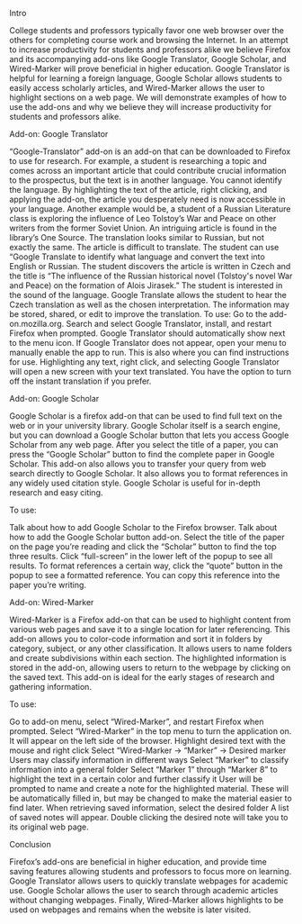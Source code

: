 Intro

College students and professors typically favor one web browser over the others for completing course work and browsing the Internet. In an attempt to increase productivity for students and professors alike we believe Firefox and its accompanying add-ons like Google Translator, Google Scholar, and Wired-Marker will prove beneficial in higher education. Google Translator is helpful for learning a foreign language, Google Scholar allows students to easily access scholarly articles, and Wired-Marker allows the user to highlight sections on a web page. We will demonstrate examples of how to use the add-ons and why we believe they will increase productivity for students and professors alike. 

 
Add-on: Google Translator
 	

“Google-Translator” add-on is an add-on that can be downloaded to Firefox to use for research. For example, a student is researching a topic and comes across an important article that could contribute crucial information to the prospectus, but the text is in another language. You cannot identify the language. By highlighting the text of the article, right clicking, and applying the add-on, the article you desperately need is now accessible in your language. Another example would be, a student of a Russian Literature class is exploring the influence of Leo Tolstoy’s War and Peace on other writers from the former Soviet Union. An intriguing article is found in the library’s One Source. The translation looks similar to Russian, but not exactly the same. The article is difficult to translate. The student can use “Google Translate to identify what language and convert the text into English or Russian. The student discovers the article is written in Czech and the title is “The influence of the Russian historical novel (Tolstoy's novel War and Peace) on the formation of Alois Jirasek.” The student is interested in the sound of the language. Google Translate allows the student to hear the Czech translation as well as the chosen interpretation. The information may be stored, shared, or edit to improve the translation.
To use:
 Go to the add-on.mozilla.org.
Search and select Google Translator, install, and restart Firefox when prompted.
Google Translator should automatically show next to the menu icon. If Google Translator does not appear, open your menu to manually enable the app to run. This is also where you can find instructions for use.
Highlighting any text, right click, and selecting Google Translator will open a new screen with your text translated. You have the option to turn off the instant translation if you prefer.	

Add-on: Google Scholar


Google Scholar is a firefox add-on that can be used to find full text on the web or in your university library. Google Scholar itself is a search engine, but you can download a Google Scholar button that lets you access Google Scholar from any web page. After you select the title of a paper, you can press the “Google Scholar” button to find the complete paper in Google Scholar. This add-on also allows you to transfer your query from web search directly to Google Scholar. It also allows you to format references in any widely used citation style. Google Scholar is useful for in-depth research and easy citing.

To use:

Talk about how to add Google Scholar to the Firefox browser.
Talk about how to add the Google Scholar button add-on.
Select the title of the paper on the page you’re reading and click the “Scholar” button to find the top three results.
Click “full-screen” in the lower left of the popup to see all results.
To format references a certain way, click the “quote” button in the popup to see a formatted reference. You can copy this reference into the paper you’re writing.

Add-on: Wired-Marker
	

Wired-Marker is a Firefox add-on that can be used to highlight content from various web pages and save it to a single location for later referencing. This add-on allows you to color-code information and sort it in folders by category, subject, or any other classification. It allows users to name folders and create subdivisions within each section. The highlighted information is stored in the add-on, allowing users to return to the webpage by clicking on the saved text. This add-on is ideal for the early stages of research and gathering information. 

To use:

Go to add-on menu, select “Wired-Marker”, and restart Firefox when prompted.
Select “Wired-Marker” in the top menu to turn the application on. It will appear on the left side of the browser.
Highlight desired text with the mouse and right click
Select “Wired-Marker → “Marker” → Desired marker
Users may classify information in different ways
Select “Marker” to classify information into a general folder
Select “Marker 1” through “Marker 8” to highlight the text in a certain color and further classify it
User will be prompted to name and create a note for the highlighted material. These will be automatically filled in, but may be changed to make the material easier to find later. 
When retrieving saved information, select the desired folder
A list of saved notes will appear. Double clicking the desired note will take you to its original web page.  
 
 
Conclusion

Firefox’s add-ons are beneficial in higher education, and provide time saving features allowing students and professors to focus more on learning. Google Translator allows users to quickly translate webpages for academic use.  Google Scholar allows the user to search through academic articles without changing webpages.  Finally, Wired-Marker allows highlights to be used on webpages and remains when the website is later visited.  

